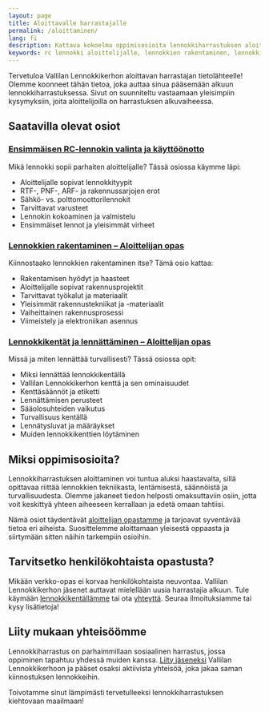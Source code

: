 ```yaml
---
layout: page
title: Aloittavalle harrastajalle
permalink: /aloittaminen/
lang: fi
description: Kattava kokoelma oppimisosioita lennokkiharrastuksen aloittamiseen. Löydä tietoa ensimmäisen lennokin valinnasta, rakentamisesta ja lennokkikentistä.
keywords: rc lennokki aloittelijalle, lennokkien rakentaminen, lennokki harrastus, aloittelijan opas, lennokkikenttä
---
```


Tervetuloa Vallilan Lennokkikerhon aloittavan harrastajan tietolähteelle! Olemme koonneet tähän tietoa, joka auttaa sinua pääsemään alkuun lennokkiharrastuksessa. Sivut on suunniteltu vastaamaan yleisimpiin kysymyksiin, joita aloittelijoilla on harrastuksen alkuvaiheessa.

## Saatavilla olevat osiot

### [Ensimmäisen RC-lennokin valinta ja käyttöönotto](/aloittaminen/ensimmainen-lennokki/)

Mikä lennokki sopii parhaiten aloittelijalle? Tässä osiossa käymme läpi:

- Aloittelijalle sopivat lennokkityypit
- RTF-, PNF-, ARF- ja rakennussarjojen erot
- Sähkö- vs. polttomoottorilennokit
- Tarvittavat varusteet
- Lennokin kokoaminen ja valmistelu
- Ensimmäiset lennot ja yleisimmät virheet

### [Lennokkien rakentaminen – Aloittelijan opas](/aloittaminen/lennokkien-rakentaminen/)

Kiinnostaako lennokkien rakentaminen itse? Tämä osio kattaa:

- Rakentamisen hyödyt ja haasteet
- Aloittelijalle sopivat rakennusprojektit
- Tarvittavat työkalut ja materiaalit
- Yleisimmät rakennustekniikat ja -materiaalit
- Vaiheittainen rakennusprosessi
- Viimeistely ja elektroniikan asennus

### [Lennokkikentät ja lennättäminen – Aloittelijan opas](/aloittaminen/lennokkikentat-aloittelijalle/)

Missä ja miten lennättää turvallisesti? Tässä osiossa opit:

- Miksi lennättää lennokkikentällä
- Vallilan Lennokkikerhon kenttä ja sen ominaisuudet
- Kenttäsäännöt ja etiketti
- Lennättämisen perusteet
- Sääolosuhteiden vaikutus
- Turvallisuus kentällä
- Lennätysluvat ja määräykset
- Muiden lennokkikenttien löytäminen

## Miksi oppimisosioita?

Lennokkiharrastuksen aloittaminen voi tuntua aluksi haastavalta, sillä opittavaa riittää lennokkien tekniikasta, lentämisestä, säännöistä ja turvallisuudesta. Olemme jakaneet tiedon helposti omaksuttaviin osiin, jotta voit keskittyä yhteen aiheeseen kerrallaan ja edetä omaan tahtiisi.

Nämä osiot täydentävät [aloittelijan opastamme](/aloittelijan-opas/) ja tarjoavat syventävää tietoa eri aiheista. Suosittelemme aloittamaan yleisestä oppaasta ja siirtymään sitten näihin tarkempiin osioihin.

## Tarvitsetko henkilökohtaista opastusta?

Mikään verkko-opas ei korvaa henkilökohtaista neuvontaa. Vallilan Lennokkikerhon jäsenet auttavat mielellään uusia harrastajia alkuun. Tule käymään [lennokkikentällämme](/lennokkikenttä/) tai ota [yhteyttä](/yhteystiedot/). Seuraa ilmoituksiamme tai kysy lisätietoja!

## Liity mukaan yhteisöömme

Lennokkiharrastus on parhaimmillaan sosiaalinen harrastus, jossa oppiminen tapahtuu yhdessä muiden kanssa. [Liity jäseneksi](/jäseneksi/) Vallilan Lennokkikerhoon ja pääset osaksi aktiivista yhteisöä, joka jakaa saman kiinnostuksen lennokkeihin.

Toivotamme sinut lämpimästi tervetulleeksi lennokkiharrastuksen kiehtovaan maailmaan!
